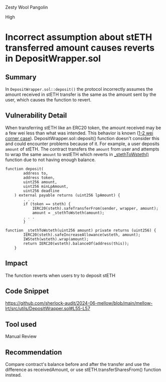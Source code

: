 Zesty Wool Pangolin

High

# Incorrect assumption about stETH transferred amount causes reverts in DepositWrapper.sol

## Summary
In `DepositWrapper.sol::deposit()` the protocol incorrectly assumes the amount received in stETH transfer is the same as the amount sent by the user, which causes the function to revert.

## Vulnerability Detail
When transferring stETH like an ERC20 token, the amount received may be a few wei less than what was intended. This behavior is known ([1-2 wei corner case](https://docs.lido.fi/guides/lido-tokens-integration-guide#1-2-wei-corner-case)).
DepositWrapper.sol::deposit() function doesn't consider this and could encounter problems because of it. For example, a user deposits `amount` of stETH. The contract transfers the `amount` from user and attempts to wrap the same `amount` to wstETH which reverts in [_stethToWsteth()](https://github.com/sherlock-audit/2024-06-mellow/blob/main/mellow-lrt/src/utils/DepositWrapper.sol#L35-L39) function due to not having enough balance.
```solidity
function deposit(
        address to,
        address token,
        uint256 amount,
        uint256 minLpAmount,
        uint256 deadline
    ) external payable returns (uint256 lpAmount) {
        . . .
        if (token == steth) {
            IERC20(steth).safeTransferFrom(sender, wrapper, amount);
            amount = _stethToWsteth(amount);
        . . .
        }

function _stethToWsteth(uint256 amount) private returns (uint256) {
        IERC20(steth).safeIncreaseAllowance(wsteth, amount);
        IWSteth(wsteth).wrap(amount);
        return IERC20(wsteth).balanceOf(address(this));
    }
```

## Impact
The function reverts when users try to deposit stETH

## Code Snippet
https://github.com/sherlock-audit/2024-06-mellow/blob/main/mellow-lrt/src/utils/DepositWrapper.sol#L55-L57

## Tool used

Manual Review

## Recommendation
Compare contract's balance before and after the transfer and use the difference as receivedAmount, or use stETH.transferSharesFrom() function instead.
